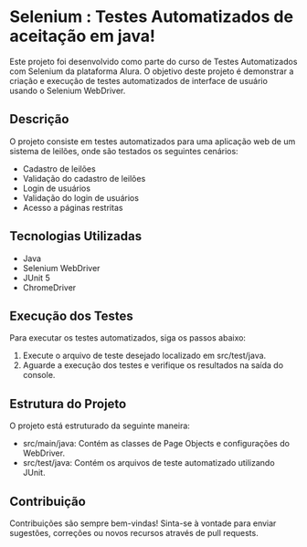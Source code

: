 # Selenium : Testes Automatizados de aceitação em java!

Este projeto foi desenvolvido como parte do curso de Testes Automatizados com Selenium da plataforma Alura. O objetivo deste projeto é demonstrar a criação e execução de testes automatizados de interface de usuário usando o Selenium WebDriver.

## Descrição

O projeto consiste em testes automatizados para uma aplicação web de um sistema de leilões, onde são testados os seguintes cenários:

- Cadastro de leilões
- Validação do cadastro de leilões
- Login de usuários
- Validação do login de usuários
- Acesso a páginas restritas

## Tecnologias Utilizadas

- Java
- Selenium WebDriver
- JUnit 5
- ChromeDriver

## Execução dos Testes

Para executar os testes automatizados, siga os passos abaixo:

1. Execute o arquivo de teste desejado localizado em src/test/java.
2. Aguarde a execução dos testes e verifique os resultados na saída do console.

## Estrutura do Projeto

O projeto está estruturado da seguinte maneira:

- src/main/java: Contém as classes de Page Objects e configurações do WebDriver.
- src/test/java: Contém os arquivos de teste automatizado utilizando JUnit.

## Contribuição

Contribuições são sempre bem-vindas! Sinta-se à vontade para enviar sugestões, correções ou novos recursos através de pull requests.
